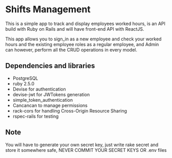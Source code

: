 # Shifts Management #

<p>This is a simple app to track and display employees worked hours, is an API build with Ruby on Rails and will have front-end API with ReactJS. 

This app allows you to sign_in as a new employee and check your worked hours and the existing employee roles as a regular employee, and Admin can however, perform all the CRUD operations in every model.</p>

## Dependencies and libraries

<ul>
  <li>PostgreSQL</li>
  <li>ruby 2.5.0 </li>
  <li>Devise for authentication</li>
  <li>devise-jwt for JWTokens generation</li>
  <li>simple_token_authentication</li>
  <li>Cancancan to manage permissions </li>
  <li>rack-cors for handling Cross-Origin Resource Sharing</li>
  <li>rspec-rails for testing</li>
</ul>

## Note 

You will have to generate your own secret key, just write rake secret and store it somewhere safe, NEVER COMMIT YOUR SECRET KEYS OR .env files

